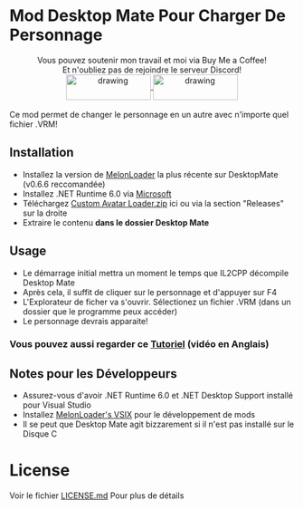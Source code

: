 # Mod Desktop Mate Pour Charger De Personnage 

<div align="center">
Vous pouvez soutenir mon travail et moi via Buy Me a Coffee!<br>
Et n'oubliez pas de rejoindre le serveur Discord!<br>
<a href="https://buymeacoffee.com/sergiomarquina">
<img src="https://i.imgur.com/l7NBjqk.png" alt="drawing" width="150" height="45" align="center">
</a>
<a href="https://discord.gg/cS5nTz82Pe">
<img src="https://images-wixmp-ed30a86b8c4ca887773594c2.wixmp.com/f/dfb00471-ff2a-408e-a085-5e722a9a0cc0/db0lvt8-6d2a5cb1-3a30-4371-8bab-c97b8a69df98.png?token=eyJ0eXAiOiJKV1QiLCJhbGciOiJIUzI1NiJ9.eyJzdWIiOiJ1cm46YXBwOjdlMGQxODg5ODIyNjQzNzNhNWYwZDQxNWVhMGQyNmUwIiwiaXNzIjoidXJuOmFwcDo3ZTBkMTg4OTgyMjY0MzczYTVmMGQ0MTVlYTBkMjZlMCIsIm9iaiI6W1t7InBhdGgiOiJcL2ZcL2RmYjAwNDcxLWZmMmEtNDA4ZS1hMDg1LTVlNzIyYTlhMGNjMFwvZGIwbHZ0OC02ZDJhNWNiMS0zYTMwLTQzNzEtOGJhYi1jOTdiOGE2OWRmOTgucG5nIn1dXSwiYXVkIjpbInVybjpzZXJ2aWNlOmZpbGUuZG93bmxvYWQiXX0.DwCBSmipmF_tFvDSx_nTIk7m5LzQ8pipxUsJMdOvwII" alt="drawing" width="150" height="45" align="center">
</a>
  <br><br>
</div>
Ce mod permet de changer le personnage en un autre avec n'importe quel fichier .VRM!

## Installation
- Installez la version de [MelonLoader](https://github.com/LavaGang/MelonLoader/releases/download/v0.6.6/MelonLoader.Installer.exe) la plus récente sur DesktopMate (v0.6.6 reccomandée)
- Installez .NET Runtime 6.0 via [Microsoft](https://dotnet.microsoft.com/en-us/download/dotnet/thank-you/runtime-desktop-6.0.36-windows-x64-installer)
- Téléchargez [Custom Avatar Loader.zip](https://github.com/YusufOzmen01/desktopmate-custom-avatar-loader/releases/latest/download/CustomAvatarLoader.zip) ici ou via la section "Releases" sur la droite
- Extraire le contenu **dans le dossier Desktop Mate**

## Usage
- Le démarrage initial mettra un moment le temps que IL2CPP décompile Desktop Mate
- Après cela, il suffit de cliquer sur le personnage et d'appuyer sur F4
- L'Explorateur de ficher va s'ouvrir. Sélectionez un fichier .VRM (dans un dossier que le programme peux accéder)
- Le personnage devrais apparaite!

### Vous pouvez aussi regarder ce [Tutoriel](https://youtu.be/CqjfT6QzRLM) (vidéo en Anglais)

## Notes pour les Développeurs
- Assurez-vous d'avoir .NET Runtime 6.0 et .NET Desktop Support installé pour Visual Studio
- Installez [MelonLoader's VSIX](https://github.com/TrevTV/MelonLoader.VSWizard/releases) pour le développement de mods
- Il se peut que Desktop Mate agit bizzarement si il n'est pas installé sur le Disque C

# License
Voir le fichier [LICENSE.md](LICENSE.md) Pour plus de détails
